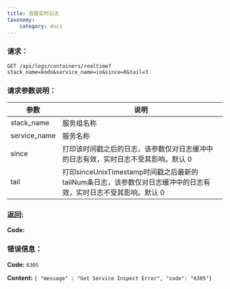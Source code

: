```yaml
---
title: 容器实时日志
taxonomy:
    category: docs
---
```


### 请求：

    GET /api/logs/containers/realtime?stack_name=kodo&service_name=io&since=0&tail=3

### 请求参数说明：

|参数|说明|
|---|---|
|stack_name|服务组名称|
|service_name|服务名称|
|since|打印该时间戳之后的日志，该参数仅对日志缓冲中的日志有效，实时日志不受其影响。默认 0|
|tail|打印sinceUnixTimestamp时间戳之后最新的tailNum条日志，该参数仅对日志缓冲中的日志有效，实时日志不受其影响。默认 0|

### 返回:

**Code:**

### 错误信息：

**Code:** `6305`

**Content:** `{ "message" : "Get Service Inspect Error", "code": "6305"}`
